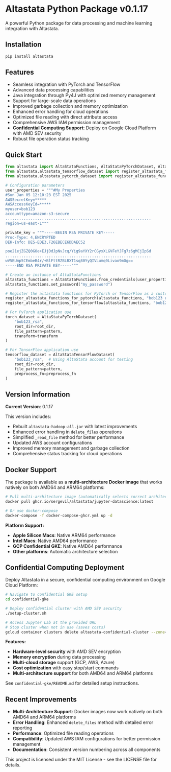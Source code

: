 # Altastata Python Package v0.1.17

A powerful Python package for data processing and machine learning integration with Altastata.

## Installation

```bash
pip install altastata
```

## Features

- Seamless integration with PyTorch and TensorFlow
- Advanced data processing capabilities
- Java integration through Py4J with optimized memory management
- Support for large-scale data operations
- Improved garbage collection and memory optimization
- Enhanced error handling for cloud operations
- Optimized file reading with direct attribute access
- Comprehensive AWS IAM permission management
- **Confidential Computing Support**: Deploy on Google Cloud Platform with AMD SEV security
- Robust file operation status tracking

## Quick Start

```python
from altastata import AltaStataFunctions, AltaStataPyTorchDataset, AltaStataTensorFlowDataset
from altastata.altastata_tensorflow_dataset import register_altastata_functions_for_tensorflow
from altastata.altastata_pytorch_dataset import register_altastata_functions_for_pytorch

# Configuration parameters
user_properties = """#My Properties
#Sun Jan 05 12:10:23 EST 2025
AWSSecretKey=*****
AWSAccessKeyId=*****
myuser=bob123
accounttype=amazon-s3-secure
................................................................
region=us-east-1"""

private_key = """-----BEGIN RSA PRIVATE KEY-----
Proc-Type: 4,ENCRYPTED
DEK-Info: DES-EDE3,F26EBECE6DDAEC52

poe21ejZGZQ0GOe+EJjDdJpNvJcq/Yig9aYXY2rCGyxXLGVFeYJFg7z6gMCjIpSd
................................................................
wV5BUmp5CEmbeB4r/+BlFttRZBLBXT1sq80YyQIVLumq0Livao9mOg==
-----END RSA PRIVATE KEY-----"""

# Create an instance of AltaStataFunctions
altastata_functions = AltaStataFunctions.from_credentials(user_properties, private_key)
altastata_functions.set_password("my_password")

# Register the altastata functions for PyTorch or TensorFlow as a custom dataset
register_altastata_functions_for_pytorch(altastata_functions, "bob123_rsa")
register_altastata_functions_for_tensorflow(altastata_functions, "bob123_rsa")

# For PyTorch application use
torch_dataset = AltaStataPyTorchDataset(
    "bob123_rsa",
    root_dir=root_dir,
    file_pattern=pattern,
    transform=transform
)

# For TensorFlow application use
tensorflow_dataset = AltaStataTensorFlowDataset(
    "bob123_rsa",  # Using AltaStata account for testing
    root_dir=root_dir,
    file_pattern=pattern,
    preprocess_fn=preprocess_fn
)
```

## Version Information

**Current Version**: 0.1.17

This version includes:
- Rebuilt `altastata-hadoop-all.jar` with latest improvements
- Enhanced error handling in `delete_files` operations
- Simplified `_read_file` method for better performance
- Updated AWS account configurations
- Improved memory management and garbage collection
- Comprehensive status tracking for cloud operations

## Docker Support

The package is available as a **multi-architecture Docker image** that works natively on both AMD64 and ARM64 platforms:

```bash
# Pull multi-architecture image (automatically selects correct architecture)
docker pull ghcr.io/sergevil/altastata/jupyter-datascience:latest

# Or use docker-compose
docker-compose -f docker-compose-ghcr.yml up -d
```

**Platform Support:**
- **Apple Silicon Macs**: Native ARM64 performance
- **Intel Macs**: Native AMD64 performance  
- **GCP Confidential GKE**: Native AMD64 performance
- **Other platforms**: Automatic architecture selection

## Confidential Computing Deployment

Deploy Altastata in a secure, confidential computing environment on Google Cloud Platform:

```bash
# Navigate to confidential GKE setup
cd confidential-gke

# Deploy confidential cluster with AMD SEV security
./setup-cluster.sh

# Access Jupyter Lab at the provided URL
# Stop cluster when not in use (saves costs)
gcloud container clusters delete altastata-confidential-cluster --zone=us-central1-a
```

**Features:**
- **Hardware-level security** with AMD SEV encryption
- **Memory encryption** during data processing
- **Multi-cloud storage** support (GCP, AWS, Azure)
- **Cost optimization** with easy stop/start commands
- **Multi-architecture support** for both AMD64 and ARM64 platforms

See `confidential-gke/README.md` for detailed setup instructions.

## Recent Improvements

- **Multi-Architecture Support**: Docker images now work natively on both AMD64 and ARM64 platforms
- **Error Handling**: Enhanced `delete_files` method with detailed error reporting
- **Performance**: Optimized file reading operations
- **Compatibility**: Updated AWS IAM configurations for better permission management
- **Documentation**: Consistent version numbering across all components

This project is licensed under the MIT License - see the LICENSE file for details. 